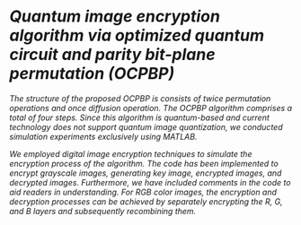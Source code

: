 # _Quantum image encryption algorithm via optimized quantum circuit and parity bit-plane permutation (OCPBP)_
_The structure of the proposed OCPBP is consists of twice permutation operations and once diffusion operation.
The OCPBP algorithm comprises a total of four steps. 
Since this algorithm is quantum-based and current technology does not support quantum image quantization, we conducted simulation experiments exclusively using MATLAB._

_We employed digital image encryption techniques to simulate the encryption process of the algorithm.
The code has been implemented to encrypt grayscale images, generating key image, encrypted images, and decrypted images. 
Furthermore, we have included comments in the code to aid readers in understanding.
For RGB color images, the encryption and decryption processes can be achieved by separately encrypting the R, G, and B layers and subsequently recombining them._
